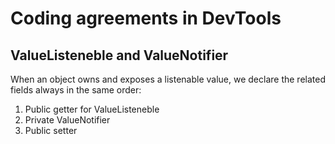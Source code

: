 # Coding agreements in DevTools

## ValueListeneble and ValueNotifier

When an object owns and exposes a listenable value,
we declare the related fields always in the same order:

1. Public getter for ValueListeneble
2. Private ValueNotifier
3. Public setter
